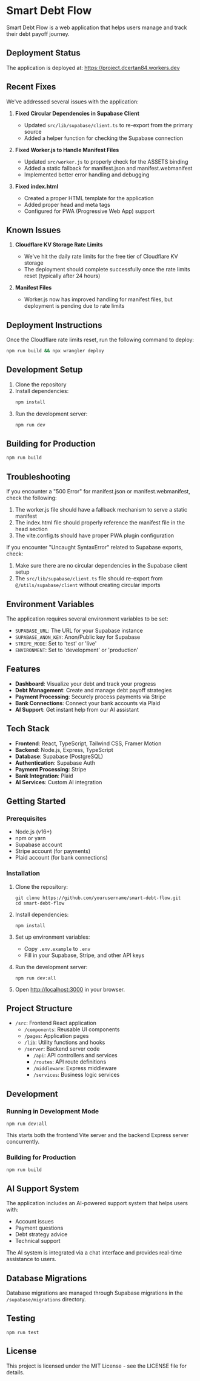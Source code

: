 # Smart Debt Flow

Smart Debt Flow is a web application that helps users manage and track their debt payoff journey.

## Deployment Status

The application is deployed at: https://project.dcertan84.workers.dev

## Recent Fixes

We've addressed several issues with the application:

1. **Fixed Circular Dependencies in Supabase Client**
   - Updated `src/lib/supabase/client.ts` to re-export from the primary source
   - Added a helper function for checking the Supabase connection

2. **Fixed Worker.js to Handle Manifest Files**
   - Updated `src/worker.js` to properly check for the ASSETS binding
   - Added a static fallback for manifest.json and manifest.webmanifest
   - Implemented better error handling and debugging

3. **Fixed index.html**
   - Created a proper HTML template for the application
   - Added proper head and meta tags
   - Configured for PWA (Progressive Web App) support

## Known Issues

1. **Cloudflare KV Storage Rate Limits**
   - We've hit the daily rate limits for the free tier of Cloudflare KV storage
   - The deployment should complete successfully once the rate limits reset (typically after 24 hours)

2. **Manifest Files**
   - Worker.js now has improved handling for manifest files, but deployment is pending due to rate limits

## Deployment Instructions

Once the Cloudflare rate limits reset, run the following command to deploy:

```bash
npm run build && npx wrangler deploy
```

## Development Setup

1. Clone the repository
2. Install dependencies:
   ```bash
   npm install
   ```
3. Run the development server:
   ```bash
   npm run dev
   ```

## Building for Production

```bash
npm run build
```

## Troubleshooting

If you encounter a "500 Error" for manifest.json or manifest.webmanifest, check the following:

1. The worker.js file should have a fallback mechanism to serve a static manifest
2. The index.html file should properly reference the manifest file in the head section
3. The vite.config.ts should have proper PWA plugin configuration

If you encounter "Uncaught SyntaxError" related to Supabase exports, check:

1. Make sure there are no circular dependencies in the Supabase client setup
2. The `src/lib/supabase/client.ts` file should re-export from `@/utils/supabase/client` without creating circular imports

## Environment Variables

The application requires several environment variables to be set:

- `SUPABASE_URL`: The URL for your Supabase instance
- `SUPABASE_ANON_KEY`: Anon/Public key for Supabase
- `STRIPE_MODE`: Set to 'test' or 'live'
- `ENVIRONMENT`: Set to 'development' or 'production'

## Features

- **Dashboard**: Visualize your debt and track your progress
- **Debt Management**: Create and manage debt payoff strategies
- **Payment Processing**: Securely process payments via Stripe
- **Bank Connections**: Connect your bank accounts via Plaid
- **AI Support**: Get instant help from our AI assistant

## Tech Stack

- **Frontend**: React, TypeScript, Tailwind CSS, Framer Motion
- **Backend**: Node.js, Express, TypeScript
- **Database**: Supabase (PostgreSQL)
- **Authentication**: Supabase Auth
- **Payment Processing**: Stripe
- **Bank Integration**: Plaid
- **AI Services**: Custom AI integration

## Getting Started

### Prerequisites

- Node.js (v16+)
- npm or yarn
- Supabase account
- Stripe account (for payments)
- Plaid account (for bank connections)

### Installation

1. Clone the repository:
   ```
   git clone https://github.com/yourusername/smart-debt-flow.git
   cd smart-debt-flow
   ```

2. Install dependencies:
   ```
   npm install
   ```

3. Set up environment variables:
   - Copy `.env.example` to `.env`
   - Fill in your Supabase, Stripe, and other API keys

4. Run the development server:
   ```
   npm run dev:all
   ```

5. Open [http://localhost:3000](http://localhost:3000) in your browser.

## Project Structure

- `/src`: Frontend React application
  - `/components`: Reusable UI components
  - `/pages`: Application pages
  - `/lib`: Utility functions and hooks
  - `/server`: Backend server code
    - `/api`: API controllers and services
    - `/routes`: API route definitions
    - `/middleware`: Express middleware
    - `/services`: Business logic services

## Development

### Running in Development Mode

```
npm run dev:all
```

This starts both the frontend Vite server and the backend Express server concurrently.

### Building for Production

```
npm run build
```

## AI Support System

The application includes an AI-powered support system that helps users with:

- Account issues
- Payment questions
- Debt strategy advice
- Technical support

The AI system is integrated via a chat interface and provides real-time assistance to users.

## Database Migrations

Database migrations are managed through Supabase migrations in the `/supabase/migrations` directory.

## Testing

```
npm run test
```

## License

This project is licensed under the MIT License - see the LICENSE file for details. 